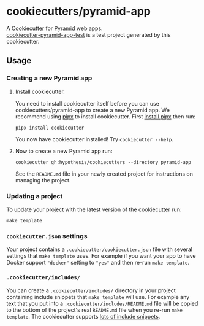 cookiecutters/pyramid-app
=========================

A [Cookiecutter](https://cookiecutter.readthedocs.io/en/stable/) for
[Pyramid](https://docs.pylonsproject.org/projects/pyramid/) web apps.  
[cookiecutter-pyramid-app-test](https://github.com/hypothesis/cookiecutter-pyramid-app-test)
is a test project generated by this cookiecutter.

Usage
-----

### Creating a new Pyramid app

1. Install cookiecutter.

   You need to install cookiecutter itself before you can use
   cookiecutters/pyramid-app to create a new Pyramid app. We recommend using
   [pipx](https://pypa.github.io/pipx/) to install cookiecutter.
   First [install pipx](https://pypa.github.io/pipx/#install-pipx) then run:

   ```terminal
   pipx install cookiecutter
   ```

   You now have cookiecutter installed! Try `cookiecutter --help`.

2. Now to create a new Pyramid app run:

   ```terminal
   cookiecutter gh:hypothesis/cookiecutters --directory pyramid-app
   ```

   See the `README.md` file in your newly created project for instructions on
   managing the project.

### Updating a project

To update your project with the latest version of the cookiecutter run:

```terminal
make template
```

### `cookiecutter.json` settings

Your project contains a `.cookiecutter/cookiecutter.json` file with several
settings that `make template` uses. For example if you want your app to have
Docker support `"docker"` setting to `"yes"` and then re-run `make template`.

### `.cookiecutter/includes/`

You can create a `.cookiecutter/includes/` directory in your project containing
include snippets that `make template` will use. For example any text that you
put into a `.cookiecutter/includes/README.md` file will be copied to the bottom
of the project's real `README.md` file when you re-run `make template`.
The cookiecutter supports [lots of include snippets](https://github.com/hypothesis/cookiecutters/search?q=include%28&type=code).

